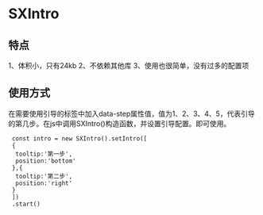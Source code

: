 # SXIntro
## 特点
1、体积小，只有24kb
2、不依赖其他库
3、使用也很简单，没有过多的配置项


## 使用方式
在需要使用引导的标签中加入data-step属性值，值为1、2、3、4、5，代表引导的第几步。在js中调用SXIntro()构造函数，并设置引导配置。即可使用。

```
 const intro = new SXIntro().setIntro([
 {
  tooltip:'第一步',
  position:'bottom'
 },{
  tooltip:'第二步',
  position:'right'
 }
 ])
 .start()
```
